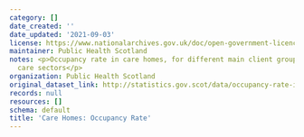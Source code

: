 ```yaml
---
category: []
date_created: ''
date_updated: '2021-09-03'
license: https://www.nationalarchives.gov.uk/doc/open-government-licence/version/3/
maintainer: Public Health Scotland
notes: <p>Occupancy rate in care homes, for different main client groups and across
  care sectors</p>
organization: Public Health Scotland
original_dataset_link: http://statistics.gov.scot/data/occupancy-rate-in-care-homes
records: null
resources: []
schema: default
title: 'Care Homes: Occupancy Rate'
---
```

